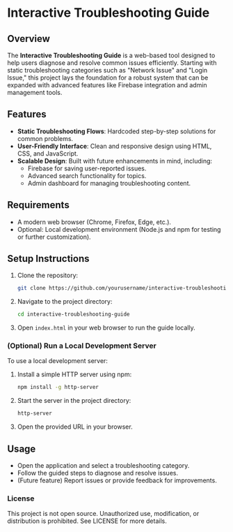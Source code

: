 # Interactive Troubleshooting Guide

## Overview
The **Interactive Troubleshooting Guide** is a web-based tool designed to help users diagnose and resolve common issues efficiently. Starting with static troubleshooting categories such as "Network Issue" and "Login Issue," this project lays the foundation for a robust system that can be expanded with advanced features like Firebase integration and admin management tools.

## Features
- **Static Troubleshooting Flows**: Hardcoded step-by-step solutions for common problems.
- **User-Friendly Interface**: Clean and responsive design using HTML, CSS, and JavaScript.
- **Scalable Design**: Built with future enhancements in mind, including:
  - Firebase for saving user-reported issues.
  - Advanced search functionality for topics.
  - Admin dashboard for managing troubleshooting content.

## Requirements
- A modern web browser (Chrome, Firefox, Edge, etc.).
- Optional: Local development environment (Node.js and npm for testing or further customization).

## Setup Instructions
1. Clone the repository:
   ```bash
   git clone https://github.com/yourusername/interactive-troubleshooting-guide.git
    ```

1. Navigate to the project directory:
    
    ```bash
    cd interactive-troubleshooting-guide
    ```
    
2. Open `index.html` in your web browser to run the guide locally.

### (Optional) Run a Local Development Server

To use a local development server:

1. Install a simple HTTP server using npm:
    
    ```bash
    npm install -g http-server 
    ```
    
2. Start the server in the project directory:
    
    ```bash
    http-server
    ```
    
3. Open the provided URL in your browser.

## Usage
- Open the application and select a troubleshooting category.
- Follow the guided steps to diagnose and resolve issues.
- (Future feature) Report issues or provide feedback for improvements.

### License

This project is not open source. Unauthorized use, modification, or distribution is prohibited. See LICENSE for more details.